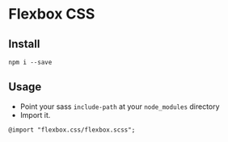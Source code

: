 # Flexbox CSS

## Install

```
npm i --save
```

## Usage
- Point your sass `include-path` at your `node_modules` directory
- Import it.

```
@import "flexbox.css/flexbox.scss";
```
